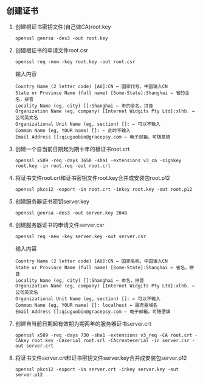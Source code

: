 创建证书
---

1. 创建根证书密钥文件(自己做CA)root.key

   `openssl genrsa -des3 -out root.key`

2. 创建根证书的申请文件root.csr

   `openssl req -new -key root.key -out root.csr`
   
   输入内容
   
	```
	Country Name (2 letter code) [AU]:CN ← 国家代号，中国输入CN 
	State or Province Name (full name) [Some-State]:Shanghai ← 省的全名，拼音 
	Locality Name (eg, city) []:Shanghai ← 市的全名，拼音 
	Organization Name (eg, company) [Internet Widgits Pty Ltd]:xlhb. ← 公司英文名 
	Organizational Unit Name (eg, section) []: ← 可以不输入 
	Common Name (eg, YOUR name) []: ← 此时不输入 
	Email Address []:qiuguobin@gracepsy.com ← 电子邮箱，可随意填
	```

3. 创建一个自当前日期起为期十年的根证书root.crt

   `openssl x509 -req -days 3650 -sha1 -extensions v3_ca -signkey root.key -in root.req -out root.crt`

4. 将证书文件root.crt和证书密钥文件root.key合并成安装包root.p12

   `openssl pkcs12 -export -in root.crt -inkey root.key -out root.p12`

5. 创建服务器证书密钥server.key

   `openssl genrsa –des3 -out server.key 2048`

6. 创建服务器证书的申请文件server.csr

   `openssl req -new -key server.key -out server.csr`

	输入内容
	
	```
	Country Name (2 letter code) [AU]:CN ← 国家名称，中国输入CN 
	State or Province Name (full name) [Some-State]:Shanghai ← 省名，拼音 
	Locality Name (eg, city) []:Shanghai ← 市名，拼音 
	Organization Name (eg, company) [Internet Widgits Pty Ltd]:xlhb. ← 公司英文名 
	Organizational Unit Name (eg, section) []: ← 可以不输入 
	Common Name (eg, YOUR name) []: localhost ← 服务器域名
	Email Address []:qiuguobin@gracepsy.com ← 电子邮箱，可随便填
	```

7. 创建自当前日期起有效期为期两年的服务器证书server.crt

   `openssl x509 -req -days 730 -sha1 -extensions v3_req -CA root.crt -CAkey root.key -CAserial root.srl -CAcreateserial -in server.csr -out server.crt`

8. 将证书文件server.crt和证书密钥文件server.key合并成安装包server.p12

   `openssl pkcs12 -export -in server.crt -inkey server.key -out server.p12`
